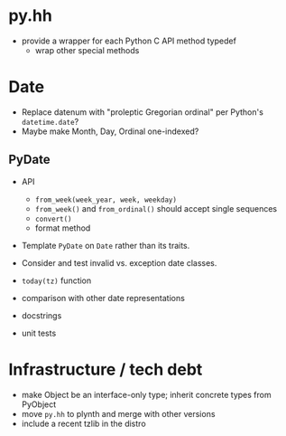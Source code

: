 # py.hh

- provide a wrapper for each Python C API method typedef
  - wrap other special methods

# Date

- Replace datenum with "proleptic Gregorian ordinal" per Python's
  `datetime.date`?
- Maybe make Month, Day, Ordinal one-indexed?

## PyDate

- API

  - `from_week(week_year, week, weekday)`
  - `from_week()` and `from_ordinal()` should accept single sequences
  - `convert()`
  - format method

- Template `PyDate` on `Date` rather than its traits.
- Consider and test invalid vs. exception date classes.
- `today(tz)` function
- comparison with other date representations
- docstrings
- unit tests

# Infrastructure / tech debt

- make Object be an interface-only type; inherit concrete types from PyObject
- move `py.hh` to plynth and merge with other versions
- include a recent tzlib in the distro

